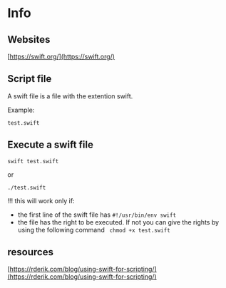 # Info


## Websites
[https://swift.org/](https://swift.org/)

## Script file
A swift file is a file with the extention swift.

Example:

```
test.swift
```

## Execute a swift file

```
swift test.swift
```

or

```
./test.swift
```
!!! this will work only if:  
* the first line of the swift file has ```#!/usr/bin/env swift```
* the file has the right to be executed. If not you can give the rights by using the following command ``` chmod +x test.swift```

## resources
[https://rderik.com/blog/using-swift-for-scripting/](https://rderik.com/blog/using-swift-for-scripting/)